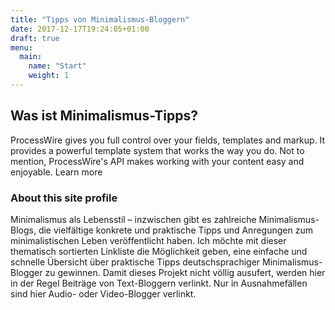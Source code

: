 ```yaml
---
title: "Tipps von Minimalismus-Bloggern"
date: 2017-12-17T19:24:05+01:00
draft: true
menu:
  main:
    name: "Start"
    weight: 1
---
```


## Was ist Minimalismus-Tipps?

ProcessWire gives you full control over your fields, templates and markup. It provides a powerful template system that works the way you do. Not to mention, ProcessWire's API makes working with your content easy and enjoyable. Learn more

### About this site profile

Minimalismus als Lebensstil – inzwischen gibt es zahlreiche Minimalismus-Blogs, die vielfältige konkrete und praktische Tipps und Anregungen zum minimalistischen Leben veröffentlicht haben. Ich möchte mit dieser thematisch sortierten Linkliste die Möglichkeit geben, eine einfache und schnelle Übersicht über praktische Tipps deutschsprachiger Minimalismus-Blogger zu gewinnen. Damit dieses Projekt nicht völlig ausufert, werden hier in der Regel Beiträge von Text-Bloggern verlinkt. Nur in Ausnahmefällen sind hier Audio- oder Video-Blogger verlinkt.